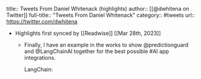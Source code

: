 title:: Tweets From Daniel Whitenack (highlights)
author:: [[@dwhitena on Twitter]]
full-title:: "Tweets From Daniel Whitenack"
category:: #tweets
url:: https://twitter.com/dwhitena

- Highlights first synced by [[Readwise]] [[Mar 28th, 2023]]
	- Finally, I have an example in the works to show @predictionguard and @LangChainAI together for the best possible #AI app integrations.
	  
	  LangChain: